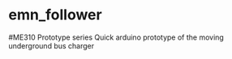 # emn_follower
#ME310 Prototype series
Quick arduino prototype of the moving underground bus charger
